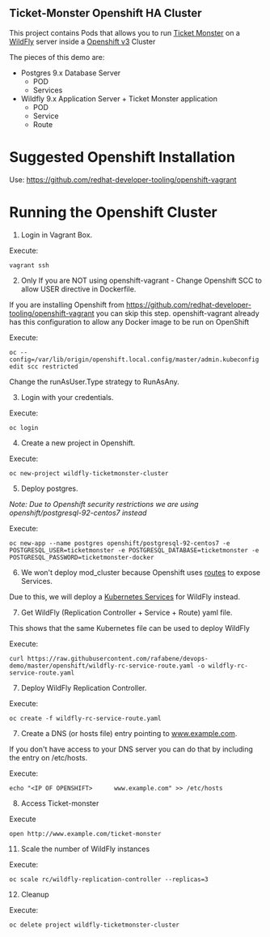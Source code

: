 Ticket-Monster Openshift HA Cluster
--------------------------------


This project contains Pods that allows you to run [Ticket Monster](http://www.jboss.org/ticket-monster/) on a [WildFly](http://www.wildfly.org) server inside a [Openshift v3](https://www.openshift.org/) Cluster

The pieces of this demo are:

- Postgres 9.x Database Server
    - POD
    - Services
- Wildfly 9.x Application Server + Ticket Monster application
    - POD
    - Service
    - Route
    
Suggested Openshift Installation
================================

Use: https://github.com/redhat-developer-tooling/openshift-vagrant

Running the Openshift Cluster
==============================

1. Login in Vagrant Box.

  Execute:

    vagrant ssh
    

2. Only If you are NOT using openshift-vagrant - Change Openshift SCC to allow USER directive in Dockerfile.

If you are installing Openshift from https://github.com/redhat-developer-tooling/openshift-vagrant you can skip this step. openshift-vagrant already has this configuration to allow any Docker image to be run on OpenShift 

  Execute:
  
    oc --config=/var/lib/origin/openshift.local.config/master/admin.kubeconfig edit scc restricted

Change the runAsUser.Type strategy to RunAsAny. 

3. Login with your credentials.

  Execute:
  
    oc login

4. Create a new project in Openshift.

  Execute:

    oc new-project wildfly-ticketmonster-cluster

5. Deploy postgres.

_Note: Due to Openshift security restrictions we are using openshift/postgresql-92-centos7 instead_

  Execute:
  
    oc new-app --name postgres openshift/postgresql-92-centos7 -e POSTGRESQL_USER=ticketmonster -e POSTGRESQL_DATABASE=ticketmonster -e POSTGRESQL_PASSWORD=ticketmonster-docker

6. We won't deploy mod_cluster because Openshift uses [routes](https://docs.openshift.com/enterprise/3.0/architecture/core_concepts/routes.html) to expose Services.

Due to this, we will deploy a [Kubernetes Services](https://docs.openshift.com/enterprise/3.0/architecture/core_concepts/pods_and_services.html#services) for WildFly instead.

7. Get WildFly (Replication Controller + Service + Route) yaml file.

This shows that the same Kubernetes file can be used to deploy WildFly
  
  Execute:
  
    curl https://raw.githubusercontent.com/rafabene/devops-demo/master/openshift/wildfly-rc-service-route.yaml -o wildfly-rc-service-route.yaml    


7. Deploy WildFly Replication Controller.

  Execute:
  
    oc create -f wildfly-rc-service-route.yaml

7. Create a DNS (or hosts file) entry pointing to www.example.com.

If you don't have access to your DNS server you can do that by including the entry on /etc/hosts.
  
  Execute:
  
    echo "<IP OF OPENSHIFT>      www.example.com" >> /etc/hosts    


8. Access Ticket-monster

  Execute
  
    open http://www.example.com/ticket-monster
    


11. Scale the number of WildFly instances

  Execute:
  
    oc scale rc/wildfly-replication-controller --replicas=3

12. Cleanup

  Execute:
  
    oc delete project wildfly-ticketmonster-cluster
